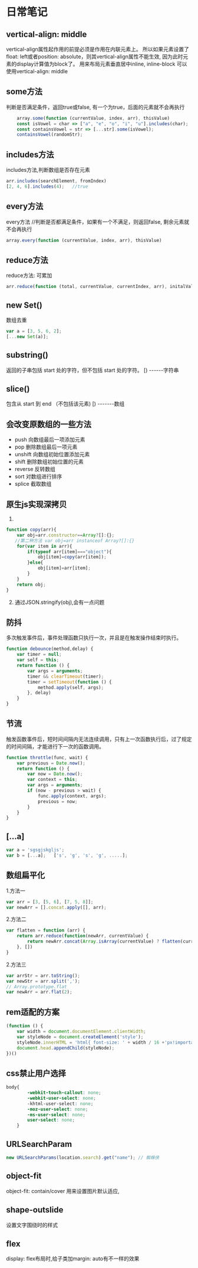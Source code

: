 # 日常笔记
## vertical-align: middle
vertical-align属性起作用的前提必须是作用在内联元素上。 
所以如果元素设置了float: left或者position: absolute，则其vertical-align属性不能生效,
因为此时元素的display计算值为block了。
用来布局元素垂直居中inline, inline-block 可以使用vertical-align: middle
## some方法
判断是否满足条件，返回true或false, 有一个为true，后面的元素就不会再执行
```js
    array.some(function (currentValue, index, arr), thisValue)
    const isVowel = char => ["a", "e", "o", "i", "u"].includes(char);
    const containsVowel = str => [...str].some(isVowel);
    containsVowel(randomStr);
```
## includes方法
includes方法,判断数组是否存在元素
```js
arr.includes(searchElement, fromIndex)
[2, 4, 6].includes(4);   //true
```
## every方法
every方法 //判断是否都满足条件，如果有一个不满足，则返回false, 剩余元素就不会再执行
```js
array.every(function (currentValue, index, arr), thisValue)
```
## reduce方法
reduce方法:  可累加
```js
arr.reduce(function (total, currentValue, currentIndex, arr), initalValue)
```
## new Set()
数组去重
```js
var a = [3, 5, 6, 2];
[...new Set(a)];
```
## substring()
返回的子串包括 start 处的字符，但不包括 start 处的字符。 [)  ------字符串
## slice() 
包含从 start 到 end （不包括该元素)  [) -------数组
## 会改变原数组的一些方法
- push 向数组最后一项添加元素
- pop  删除数组最后一项元素
- unshift 向数组初始位置添加元素
- shift   删除数组初始位置的元素
- reverse 反转数组
- sort  对数组进行排序
- splice 截取数组
## 原生js实现深拷贝
1.
```js
function copy(arr){
    var obj=arr.constructor==Array?[]:{};
　　//第二种方法 var obj=arr instanceof Array?[]:{}
    for(var item in arr){
        if(typeof arr[item]==="object"){
            obj[item]=copy(arr[item]);
        }else{
            obj[item]=arr[item];
        }
    }
    return obj;
}
```
2. 通过JSON.stringify(obj),会有一点问题
## 防抖
多次触发事件后，事件处理函数只执行一次，并且是在触发操作结束时执行。
```js
function debounce(method,delay) {
	var timer = null;
	var self = this;
	return function () {
		var args = arguments;
		timer && clearTimeout(timer);
		timer = setTimeout(function () {
			method.apply(self, args);
		}, delay)
	}
}
```
## 节流
触发函数事件后，短时间间隔内无法连续调用，只有上一次函数执行后，过了规定的时间间隔，才能进行下一次的函数调用。
```js
function throttle(func, wait) {      
	var previous = Date.now();      
	return function () {          
		var now = Date.now();          
		var context = this;          
		var args = arguments;          
		if (now - previous > wait) {               
			func.apply(context, args);               
			previous = now;           
		}       
	}   
}
```
## [...a]
```js
var a = 'sgsgjskgljs';
var b = [...a];   ['s', 'g', 's', 'g', .....];
```
## 数组扁平化
1.方法一
```js
var arr = [3, [5, 6], [7, 5, 8]];
var newArr = [].concat.apply([], arr);
```
2.方法二
```js
var flatten = function (arr) {
	return arr.reduce(function(newArr, currentValue) {
		return newArr.concat(Array.isArray(currentValue) ? flatten(currentValue) : currentValue);
	}, [])
}
```
2.方法三
```js
var arrStr = arr.toString();
var newStr = arr.split(',');
// Array.prototype.flat
var newArr = arr.flat(2);
```
## rem适配的方案
```js
(function () {
	var width = document.documentElement.clientWidth;
	var styleNode = document.createElement('style');
	styleNode.innerHTML = 'html{ font-size: ' + width / 16 +'px!important}';
	document.head.appendChild(styleNode);
})()
```
## css禁止用户选择
```css
body{
		-webkit-touch-callout: none;
		-webkit-user-select: none;
		-khtml-user-select: none;
		-moz-user-select: none;
		-ms-user-select: none;
		user-select: none;
	}
```
## URLSearchParam
```js
new URLSearchParams(location.search).get("name"); // 蜘蛛侠
```
## object-fit
object-fit: contain/cover 用来设置图片默认适应,
## shape-outslide
设置文字围绕时的样式
## flex
display: flex布局时,给子类加margin: auto有不一样的效果
